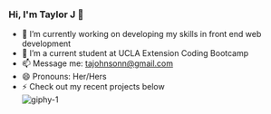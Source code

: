 ### Hi, I'm Taylor J 👋
- 🔭 I’m currently working on developing my skills in front end web development
- 🌱 I’m a current student at UCLA Extension Coding Bootcamp
- 📫 Message me: tajohnsonn@gmail.com
- 😄 Pronouns: Her/Hers
- ⚡ Check out my recent projects below  
![giphy-1](https://user-images.githubusercontent.com/57122209/97161811-882b9900-173b-11eb-92a1-54bc59632490.gif)

